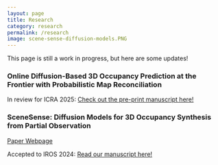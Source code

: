```yaml
---
layout: page
title: Research
category: research
permalink: /research
image: scene-sense-diffusion-models.PNG
---
```

This page is still a work in progress, but here are some updates!

### Online Diffusion-Based 3D Occupancy Prediction at the Frontier with Probabilistic Map Reconciliation

In review for ICRA 2025: [Check out the pre-print manuscript here!](https://arxiv.org/abs/2409.10681)

### SceneSense: Diffusion Models for 3D Occupancy Synthesis from Partial Observation

[Paper Webpage](https://arpg.github.io/scenesense/)

Accepted to IROS 2024: [Read our manuscript here!](https://arxiv.org/abs/2403.11985)





